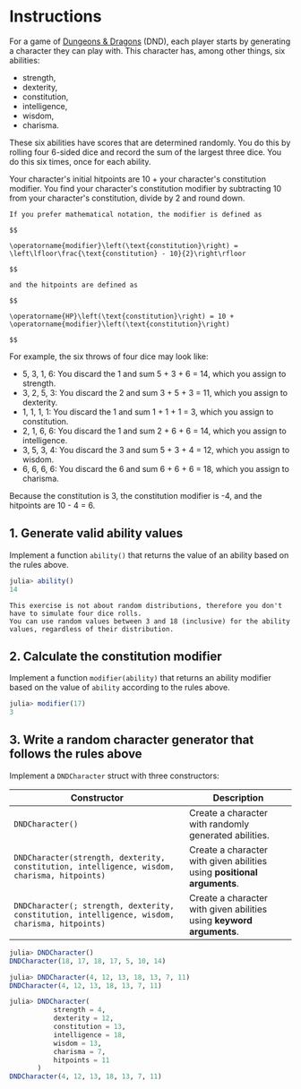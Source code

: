 # Instructions

For a game of [Dungeons & Dragons][DND] (DND), each player starts by generating a character they can play with.
This character has, among other things, six abilities:

- strength,
- dexterity,
- constitution,
- intelligence,
- wisdom,
- charisma.

These six abilities have scores that are determined randomly.
You do this by rolling four 6-sided dice and record the sum of the largest three dice.
You do this six times, once for each ability.

Your character's initial hitpoints are 10 + your character's constitution
modifier.
You find your character's constitution modifier by subtracting 10 from your character's constitution, divide by 2 and round down.

~~~~exercism/advanced
If you prefer mathematical notation, the modifier is defined as

$$

\operatorname{modifier}\left(\text{constitution}\right) = \left\lfloor\frac{\text{constitution} - 10}{2}\right\rfloor

$$

and the hitpoints are defined as

$$

\operatorname{HP}\left(\text{constitution}\right) = 10 + \operatorname{modifier}\left(\text{constitution}\right)

$$
~~~~

For example, the six throws of four dice may look like:

* 5, 3, 1, 6: You discard the 1 and sum 5 + 3 + 6 = 14, which you assign to strength.
* 3, 2, 5, 3: You discard the 2 and sum 3 + 5 + 3 = 11, which you assign to dexterity.
* 1, 1, 1, 1: You discard the 1 and sum 1 + 1 + 1 = 3, which you assign to constitution.
* 2, 1, 6, 6: You discard the 1 and sum 2 + 6 + 6 = 14, which you assign to intelligence.
* 3, 5, 3, 4: You discard the 3 and sum 5 + 3 + 4 = 12, which you assign to wisdom.
* 6, 6, 6, 6: You discard the 6 and sum 6 + 6 + 6 = 18, which you assign to charisma.

Because the constitution is 3, the constitution modifier is -4, and the hitpoints are 10 - 4 = 6.

## 1. Generate valid ability values

Implement a function `ability()` that returns the value of an ability based on the rules above.

```julia
julia> ability()
14
```

~~~~exercism/note
This exercise is not about random distributions, therefore you don't have to simulate four dice rolls.
You can use random values between 3 and 18 (inclusive) for the ability values, regardless of their distribution.
~~~~

## 2. Calculate the constitution modifier

Implement a function `modifier(ability)` that returns an ability modifier based on the value of `ability` according to the rules above.

```julia
julia> modifier(17)
3
``` 

## 3. Write a random character generator that follows the rules above
Implement a `DNDCharacter` struct with three constructors:

| Constructor                                                                                    | Description                                                                       |
| ---------------------------------------------------------------------------------------------- | --------------------------------------------------------------------------------- |
| `DNDCharacter()`                                                                               | Create a character with randomly generated abilities.                             |
| `DNDCharacter(strength, dexterity, constitution, intelligence, wisdom, charisma, hitpoints)`   | Create a character with given abilities using **positional arguments**. |
| `DNDCharacter(; strength, dexterity, constitution, intelligence, wisdom, charisma, hitpoints)` | Create a character with given abilities using **keyword arguments**.    |

```julia
julia> DNDCharacter()
DNDCharacter(18, 17, 18, 17, 5, 10, 14)

julia> DNDCharacter(4, 12, 13, 18, 13, 7, 11)
DNDCharacter(4, 12, 13, 18, 13, 7, 11)

julia> DNDCharacter(
           strength = 4,
           dexterity = 12,
           constitution = 13,
           intelligence = 18,
           wisdom = 13,
           charisma = 7,
           hitpoints = 11
       )
DNDCharacter(4, 12, 13, 18, 13, 7, 11)
```

[DND]: https://en.wikipedia.org/wiki/Dungeons_%26_Dragons
